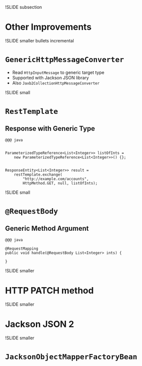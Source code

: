 !SLIDE subsection
# Other Improvements

!SLIDE smaller bullets incremental
# `GenericHttpMessageConverter`

* Read `HttpInputMessage` to generic target type
* Supported with Jackson JSON library
* Also `Jaxb2CollectionHttpMessageConverter`

!SLIDE small
# `RestTemplate`
## Response with Generic Type

    @@@ java
 

    ParameterizedTypeReference<List<Integer>> listOfInts =
        new ParameterizedTypeReference<List<Integer>>() {};


    ResponseEntity<List<Integer>> result =
        restTemplate.exchange(
            "http://example.com/accounts",
            HttpMethod.GET, null, listOfInts);

!SLIDE small
# `@RequestBody`
## Generic Method Argument

    @@@ java

    @RequestMapping
    public void handle(@RequestBody List<Integer> ints) {
      
    }

!SLIDE smaller
# HTTP PATCH method

!SLIDE smaller
# Jackson JSON 2

!SLIDE smaller
# `JacksonObjectMapperFactoryBean`


